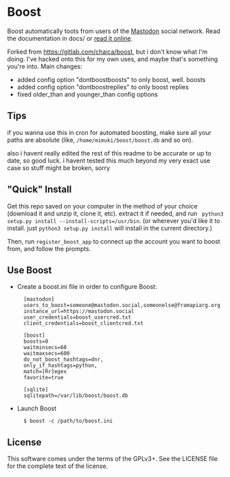 # Boost

Boost automatically toots from users of the [Mastodon](https://mastodon.social) social network. Read the documentation in docs/
or [read it online](https://mastodonboost.readthedocs.org/en/latest/).

Forked from <https://gitlab.com/chaica/boost>, but i don't know what I'm doing. I've hacked onto this for my own uses, and maybe that's something you're into. Main changes:

- added config option "dontboostboosts" to only boost, well. boosts
- added config option "dontboostreplies" to only boost replies
- fixed older_than and younger_than config options 

## Tips

if you wanna use this in cron for automated boosting, make sure all your paths are absolute (like, `/home/mimuki/boost/boost.db` and so on).

also i havent really edited the rest of this readme to be accurate or up to date, so good luck. i havent tested this much beyond my very exact use case so stuff might be broken, sorry

## "Quick" Install
Get this repo saved on your computer in the method of your choice (download it and unzip it, clone it, etc). extract it if needed, and run ` python3 setup.py install --install-scripts=/usr/bin`. (or wherever you'd like it to install. just `python3 setup.py install` will install in the current directory.)

Then, run `register_boost_app` to connect up the account you want to boost from, and follow the prompts.

## Use Boost

* Create a boost.ini file in order to configure Boost:

        [mastodon]
        users_to_boost=someone@mastodon.social,someonelse@framapiarg.org
        instance_url=https://mastodon.social
        user_credentials=boost_usercred.txt
        client_credentials=boost_clientcred.txt

        [boost]
        boosts=0
        waitminsecs=60
        waitmaxsecs=600
        do_not_boost_hashtags=dnr,
        only_if_hashtags=python,
        match=[Rr]egex
        favorite=true

        [sqlite]
        sqlitepath=/var/lib/boost/boost.db

* Launch Boost

        $ boost -c /path/to/boost.ini

## License

This software comes under the terms of the GPLv3+. See the LICENSE file for the complete text of the license.
